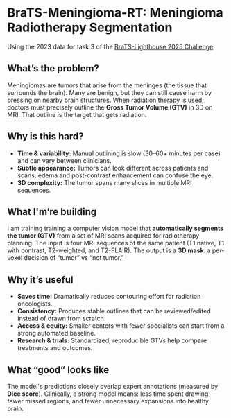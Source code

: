 # BraTS-Meningioma-RT: Meningioma Radiotherapy Segmentation

Using the 2023 data for task 3 of the [BraTS-Lighthouse 2025 Challenge](https://www.synapse.org/Synapse:syn64153130/wiki/631057)

## What’s the problem?

Meningiomas are tumors that arise from the meninges (the tissue that surrounds the brain). Many are benign, but they can still cause harm by pressing on nearby brain structures. When radiation therapy is used, doctors must precisely outline the **Gross Tumor Volume (GTV)** in 3D on MRI. That outline is the target that gets radiation.

## Why is this hard?

* **Time & variability:** Manual outlining is slow (30–60+ minutes per case) and can vary between clinicians.
* **Subtle appearance:** Tumors can look different across patients and scans; edema and post-contrast enhancement can confuse the eye.
* **3D complexity:** The tumor spans many slices in multiple MRI sequences.

## What I'm’re building

I am training training a computer vision model that **automatically segments the tumor (GTV)** from a set of MRI scans acquired for radiotherapy planning. The input is four MRI sequences of the same patient (T1 native, T1 with contrast, T2-weighted, and T2-FLAIR). The output is a **3D mask**: a per-voxel decision of “tumor” vs “not tumor.”

## Why it’s useful

* **Saves time:** Dramatically reduces contouring effort for radiation oncologists.
* **Consistency:** Produces stable outlines that can be reviewed/edited instead of drawn from scratch.
* **Access & equity:** Smaller centers with fewer specialists can start from a strong automated baseline.
* **Research & trials:** Standardized, reproducible GTVs help compare treatments and outcomes.

## What “good” looks like

The model's predictions closely overlap expert annotations (measured by **Dice score**). Clinically, a strong model means: less time spent drawing, fewer missed regions, and fewer unnecessary expansions into healthy brain.
